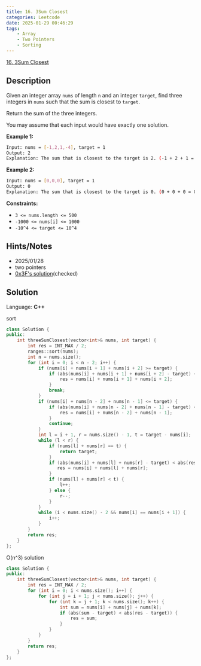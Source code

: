 ```yaml
---
title: 16. 3Sum Closest
categories: Leetcode
date: 2025-01-29 00:46:29
tags:
    - Array
    - Two Pointers
    - Sorting
---
```


[16. 3Sum Closest](https://leetcode.com/problems/3sum-closest/description/?envType=company&envId=facebook&favoriteSlug=facebook-three-months)

## Description

Given an integer array `nums` of length `n` and an integer `target`, find three integers in `nums` such that the sum is closest to `target`.

Return the sum of the three integers.

You may assume that each input would have exactly one solution.

**Example 1:**

```bash
Input: nums = [-1,2,1,-4], target = 1
Output: 2
Explanation: The sum that is closest to the target is 2. (-1 + 2 + 1 = 2).
```

**Example 2:**

```bash
Input: nums = [0,0,0], target = 1
Output: 0
Explanation: The sum that is closest to the target is 0. (0 + 0 + 0 = 0).
```

**Constraints:**

- `3 <= nums.length <= 500`
- `-1000 <= nums[i] <= 1000`
- `-10^4 <= target <= 10^4`

## Hints/Notes

- 2025/01/28
- two pointers
- [0x3F's solution](https://leetcode.cn/problems/3sum-closest/solutions/2337801/ji-zhi-you-hua-ji-yu-san-shu-zhi-he-de-z-qgqi/?envType=company&envId=facebook&favoriteSlug=facebook-three-months)(checked)

## Solution

Language: **C++**

sort

```C++
class Solution {
public:
    int threeSumClosest(vector<int>& nums, int target) {
        int res = INT_MAX / 2;
        ranges::sort(nums);
        int n = nums.size();
        for (int i = 0; i < n - 2; i++) {
            if (nums[i] + nums[i + 1] + nums[i + 2] >= target) {
                if (abs(nums[i] + nums[i + 1] + nums[i + 2] - target) < abs(res - target)) {
                    res = nums[i] + nums[i + 1] + nums[i + 2];
                }
                break;
            }
            if (nums[i] + nums[n - 2] + nums[n - 1] <= target) {
                if (abs(nums[i] + nums[n - 2] + nums[n - 1] - target) < abs(res - target)) {
                    res = nums[i] + nums[n - 2] + nums[n - 1];
                }
                continue;
            }
            int l = i + 1, r = nums.size() - 1, t = target - nums[i];
            while (l < r) {
                if (nums[l] + nums[r] == t) {
                    return target;
                }
                if (abs(nums[i] + nums[l] + nums[r] - target) < abs(res - target)) {
                   res = nums[i] + nums[l] + nums[r];
                }
                if (nums[l] + nums[r] < t) {
                    l++;
                } else {
                    r--;
                }
            }
            while (i < nums.size() - 2 && nums[i] == nums[i + 1]) {
                i++;
            }
        }
        return res;
    }
};
```

O(n^3) solution

```C++
class Solution {
public:
    int threeSumClosest(vector<int>& nums, int target) {
        int res = INT_MAX / 2;
        for (int i = 0; i < nums.size(); i++) {
            for (int j = i + 1; j < nums.size(); j++) {
                for (int k = j + 1; k < nums.size(); k++) {
                    int sum = nums[i] + nums[j] + nums[k];
                    if (abs(sum - target) < abs(res - target)) {
                        res = sum;
                    }
                }
            }
        }
        return res;
    }
};
```
